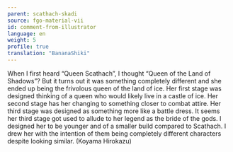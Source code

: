 ```yaml
---
parent: scathach-skadi
source: fgo-material-vii
id: comment-from-illustrator
language: en
weight: 5
profile: true
translation: "BananaShiki"
---
```


When I first heard “Queen Scathach”, I thought “Queen of the Land of Shadows”? But it turns out it was something completely different and she ended up being the frivolous queen of the land of ice. Her first stage was designed thinking of a queen who would likely live in a castle of ice. Her second stage has her changing to something closer to combat attire. Her third stage was designed as something more like a battle dress. It seems her third stage got used to allude to her legend as the bride of the gods. I designed her to be younger and of a smaller build compared to Scathach. I drew her with the intention of them being completely different characters despite looking similar. (Koyama Hirokazu)
